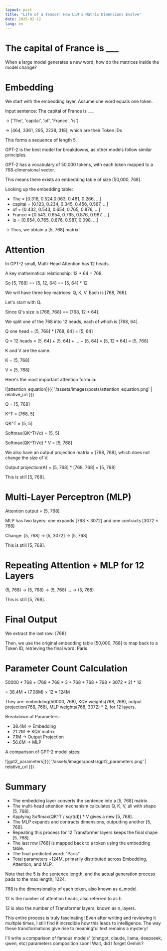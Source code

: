 ```yaml
---
layout: post
title: "Life of a Tensor: How LLM's Matrix Dimensions Evolve"
date: 2025-02-12
lang: en
---
```


# The capital of France is ___

When a large model generates a new word, how do the matrices inside the model change?

# Embedding

We start with the embedding layer. Assume one word equals one token.

Input sentence: The capital of France is ___

-> ['The', 'capital', 'of', 'France', 'is']

-> [464, 3361, 295, 2238, 318], which are their Token IDs

This forms a sequence of length 5.

GPT-2 is the best model for breakdowns, as other models follow similar principles.

GPT-2 has a vocabulary of 50,000 tokens, with each token mapped to a 768-dimensional vector.

This means there exists an embedding table of size [50,000, 768].

Looking up the embedding table:
- The     = [0.316, 0.524,0.063, 0.481, 0.266, …]
- capital = [0.123, 0.234, 0.345, 0.456, 0.567, …]
- of      = [0.432, 0.543, 0.654, 0.765, 0.876, …]
- France  = [0.543, 0.654, 0.765, 0.876, 0.987, …]
- is      = [0.654, 0.765, 0.876, 0.987, 0.098, …]

-> Thus, we obtain a [5, 768] matrix!

# Attention

In GPT-2 small, Multi-Head Attention has 12 heads.

A key mathematical relationship: 12 * 64 = 768.

So [5, 768] == [5, 12, 64] == [5, 64] * 12

We will have three key matrices: Q, K, V. Each is [768, 768].

Let's start with Q.

Since Q's size is [768, 768] == [768, 12 * 64].

We split one of the 768 into 12 heads, each of which is [768, 64].

Q one head = [5, 768] * [768, 64] = [5, 64]

Q = 12 heads = [5, 64] + [5, 64] + ... + [5, 64] = [5, 12 * 64] = [5, 768]

K and V are the same.

K = [5, 768]

V = [5, 768]

Here's the most important attention formula:

![attention_equation]({{ '/assets/images/posts/attention_equation.png' | relative_url }})

Q = [5, 768]

K^T = [768, 5]

QK^T = [5, 5]

Softmax(QK^T/√d) = [5, 5]

Softmax(QK^T/√d) * V = [5, 768]

We also have an output projection matrix = [768, 768], which does not change the size of V.

Output projection(A) = [5, 768] * [768, 768] = [5, 768]

This is still [5, 768].

# Multi-Layer Perceptron (MLP)

Attention output = [5, 768]

MLP has two layers: one expands [768 × 3072] and one contracts [3072 × 768]

Change: [5, 768] -> [5, 3072] -> [5, 768]

This is still [5, 768].

# Repeating Attention + MLP for 12 Layers

(5, 768) -> (5, 768) -> (5, 768) … -> (5, 768)

This is still [5, 768].

# Final Output


We extract the last row: [768]

Then, we use the original embedding table [50,000, 768] to map back to a Token ID, retrieving the final word: Paris


# Parameter Count Calculation

50000 * 768 + (768 * 768 * 3 + 768 * 768 + 768 * 3072 * 2) * 12

= 38.4M + (7.08M) × 12 = 124M

They are: embedding(50000, 768), KQV weights(768, 768), output projection(768, 768), MLP weights(768, 3072) * 2, for 12 layers.

Breakdown of Parameters:
- 38.4M → Embedding
- 21.2M → KQV matrix
- 7.1M → Output Projection
- 56.6M → MLP

A comparison of GPT-2 model sizes:

![gpt2_parameters]({{ '/assets/images/posts/gpt2_parameters.png' | relative_url }})

# Summary
- The embedding layer converts the sentence into a [5, 768] matrix.
- The multi-head attention mechanism calculates Q, K, V, all with shape [5, 768].
- Applying Softmax(QK^T / sqrt(d)) * V gives a new [5, 768].
- The MLP expands and contracts dimensions, outputting another [5, 768].
- Repeating this process for 12 Transformer layers keeps the final shape [5, 768].
- The last row [768] is mapped back to a token using the embedding table.
- The final predicted word: "Paris".
- Total parameters ~124M, primarily distributed across Embedding, Attention, and MLP.

Note that the 5 is the sentence length, and the actual generation process pads to the max length, 1024.

768 is the dimensionality of each token, also known as d_model.

12 is the number of attention heads, also referred to as h.

12 is also the number of Transformer layers, known as n_layers.

This entire process is truly fascinating! Even after writing and reviewing it multiple times, I still find it incredible how this leads to intelligence. The way these transformations give rise to meaningful text remains a mystery!

I'll write a comparison of famous models' (chatgpt, claude, llama, deepseek, qwen, etc) parameters composition soon! Wait, did I forget Gemini?







